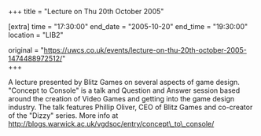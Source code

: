 +++
title = "Lecture on Thu 20th October 2005"

[extra]
time = "17:30:00"
end_date = "2005-10-20"
end_time = "19:30:00"
location = "LIB2"

original = "https://uwcs.co.uk/events/lecture-on-thu-20th-october-2005-1474488972512/"    
+++

A lecture presented by Blitz Games on several aspects of game design. "Concept to Console" is a talk and Question and Answer session based around the creation of Video Games and getting into the game design industry. The talk features Phillip Oliver, CEO of Blitz Games and co-creator of the "Dizzy" series. More info at http://blogs.warwick.ac.uk/vgdsoc/entry/concept\_to\_console/

